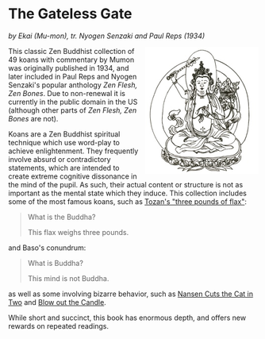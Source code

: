 # The Gateless Gate
_by Ekai (Mu-mon), tr. Nyogen Senzaki and Paul Reps (1934)_

<img
  style="float: right; padding-left: 10px;"
  src="./images/manjusri.jpg">

This classic Zen Buddhist collection of 49 koans with commentary by Mumon
was originally published in 1934, and later included in Paul Reps and
Nyogen Senzaki's popular anthology _Zen Flesh, Zen Bones_. Due to non-renewal
it is currently in the public domain in the US (although other parts of _Zen Flesh, Zen Bones_ are not).

Koans are a Zen Buddhist spiritual technique which use word-play to achieve enlightenment.
They frequently involve absurd or contradictory statements, which are intended
to create extreme cognitive dissonance in the mind of the pupil. As such,
their actual content or structure is not as important as the mental state which
they induce. This collection includes some of the most famous koans, such as
[Tozan's "three pounds of flax"](./18_tozans_three_pounds.md):

> What is the Buddha?
>
> This flax weighs three pounds.

and Baso's conundrum:

> What is Buddha?
>
> This mind is not Buddha.

as well as some involving bizarre behavior, such as
[Nansen Cuts the Cat in Two](./14_nansen_cuts_the_cat_in_two.md)
and
[Blow out the Candle](./27_blow_out_the_candle.md).

While short and succinct, this book has enormous depth, and offers new rewards on repeated readings.
